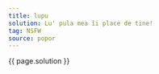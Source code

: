 ```yaml
---
title: lupu
solution: Lu' pula mea îi place de tine!
tag: NSFW
source: popor
---
```


{{ page.solution }}
